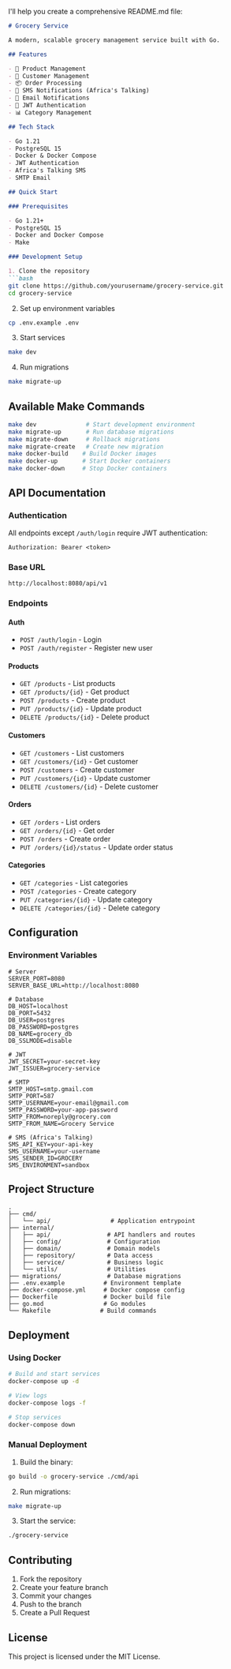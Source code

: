 I'll help you create a comprehensive README.md file:

```markdown:/Users/wanjohi/development/go/src/github.com/grocery-service/README.md
# Grocery Service

A modern, scalable grocery management service built with Go.

## Features

- 🛒 Product Management
- 👥 Customer Management
- 📦 Order Processing
- 📱 SMS Notifications (Africa's Talking)
- 📧 Email Notifications
- 🔐 JWT Authentication
- 📊 Category Management

## Tech Stack

- Go 1.21
- PostgreSQL 15
- Docker & Docker Compose
- JWT Authentication
- Africa's Talking SMS
- SMTP Email

## Quick Start

### Prerequisites

- Go 1.21+
- PostgreSQL 15
- Docker and Docker Compose
- Make

### Development Setup

1. Clone the repository
```bash
git clone https://github.com/yourusername/grocery-service.git
cd grocery-service
```

2. Set up environment variables
```bash
cp .env.example .env
```

3. Start services
```bash
make dev
```

4. Run migrations
```bash
make migrate-up
```

## Available Make Commands

```bash
make dev              # Start development environment
make migrate-up       # Run database migrations
make migrate-down     # Rollback migrations
make migrate-create   # Create new migration
make docker-build    # Build Docker images
make docker-up       # Start Docker containers
make docker-down     # Stop Docker containers
```

## API Documentation

### Authentication

All endpoints except `/auth/login` require JWT authentication:
```http
Authorization: Bearer <token>
```

### Base URL
```
http://localhost:8080/api/v1
```

### Endpoints

#### Auth
- `POST /auth/login` - Login
- `POST /auth/register` - Register new user

#### Products
- `GET /products` - List products
- `GET /products/{id}` - Get product
- `POST /products` - Create product
- `PUT /products/{id}` - Update product
- `DELETE /products/{id}` - Delete product

#### Customers
- `GET /customers` - List customers
- `GET /customers/{id}` - Get customer
- `POST /customers` - Create customer
- `PUT /customers/{id}` - Update customer
- `DELETE /customers/{id}` - Delete customer

#### Orders
- `GET /orders` - List orders
- `GET /orders/{id}` - Get order
- `POST /orders` - Create order
- `PUT /orders/{id}/status` - Update order status

#### Categories
- `GET /categories` - List categories
- `POST /categories` - Create category
- `PUT /categories/{id}` - Update category
- `DELETE /categories/{id}` - Delete category

## Configuration

### Environment Variables

```env
# Server
SERVER_PORT=8080
SERVER_BASE_URL=http://localhost:8080

# Database
DB_HOST=localhost
DB_PORT=5432
DB_USER=postgres
DB_PASSWORD=postgres
DB_NAME=grocery_db
DB_SSLMODE=disable

# JWT
JWT_SECRET=your-secret-key
JWT_ISSUER=grocery-service

# SMTP
SMTP_HOST=smtp.gmail.com
SMTP_PORT=587
SMTP_USERNAME=your-email@gmail.com
SMTP_PASSWORD=your-app-password
SMTP_FROM=noreply@grocery.com
SMTP_FROM_NAME=Grocery Service

# SMS (Africa's Talking)
SMS_API_KEY=your-api-key
SMS_USERNAME=your-username
SMS_SENDER_ID=GROCERY
SMS_ENVIRONMENT=sandbox
```

## Project Structure

```
.
├── cmd/
│   └── api/                 # Application entrypoint
├── internal/
│   ├── api/                # API handlers and routes
│   ├── config/             # Configuration
│   ├── domain/             # Domain models
│   ├── repository/         # Data access
│   ├── service/            # Business logic
│   └── utils/              # Utilities
├── migrations/             # Database migrations
├── .env.example           # Environment template
├── docker-compose.yml     # Docker compose config
├── Dockerfile             # Docker build file
├── go.mod                 # Go modules
└── Makefile              # Build commands
```

## Deployment

### Using Docker

```bash
# Build and start services
docker-compose up -d

# View logs
docker-compose logs -f

# Stop services
docker-compose down
```

### Manual Deployment

1. Build the binary:
```bash
go build -o grocery-service ./cmd/api
```

2. Run migrations:
```bash
make migrate-up
```

3. Start the service:
```bash
./grocery-service
```

## Contributing

1. Fork the repository
2. Create your feature branch
3. Commit your changes
4. Push to the branch
5. Create a Pull Request

## License

This project is licensed under the MIT License.